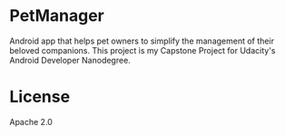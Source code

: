 # PetManager
Android app that helps pet owners to simplify the management of their beloved companions.
This project is my Capstone Project for Udacity's Android Developer Nanodegree.



# License

Apache 2.0
